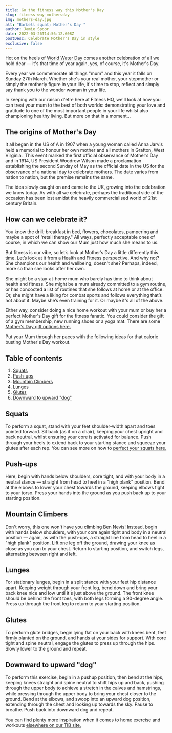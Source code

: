```yaml
---
title: Go the fitness way this Mother's Day
slug: fitness-way-mothersday
img: mothers-day.jpg
alt: "Barbell squat; Mother's Day "
author: Jamie Spoor
date: 2022-03-26T14:56:12.608Z
postDesc: Celebrate Mother's Day in style
exclusive: false
---
```


Hot on the heels of [World Water Day](https://traininblocks.com/blog/world-water-day-2022/) comes another celebration of all we hold dear — it's that time of year again, yes, of course, it's Mother's Day.

Every year we commemorate all things "mum" and this year it falls on Sunday 27th March. Whether she's your real mother, your stepmother or simply the motherly figure in your life, it's time to stop, reflect and simply say thank you to the wonder woman in your life.

In keeping with our raison d'etre here at Fitness HQ, we'll look at how you can treat your mum to the best of both worlds: demonstrating your love and gratitude to one of the most important people in your life whilst also championing healthy living. But more on that in a moment...

## The origins of Mother's Day

It all began in the US of A in 1907 when a young woman called Anna Jarvis held a memorial to honour her own mother and all mothers in Grafton, West Virginia.  This event marked the first official observance of Mother’s Day and in 1914, US President Woodrow Wilson made a proclamation establishing the second Sunday of May as the official date in the US for the observance of a national day to celebrate mothers. The date varies from nation to nation, but the premise remains the same.

The idea slowly caught on and came to the UK, growing into the celebration we know today. As with all we celebrate, perhaps the traditional side of the occasion has been lost amidst the heavily commercialised world of 21st century Britain.

## How can we celebrate it?

You know the drill; breakfast in bed, flowers, chocolates, pampering and maybe a spot of 'retail therapy." All ways, perfectly acceptable ones of course, in which we can show our Mum just how much she means to us.

But fitness is our vibe, so let’s look at Mother’s Day a little differently this time. Let’s look at it from a Health and Fitness perspective. And why not? She champions our health and wellbeing, doesn't she? Perhaps, indeed, more so than she looks after her own.

She might be a stay-at-home mum who barely has time to think about health and fitness. She might be a mum already committed to a gym routine, or has concocted a list of routines that she follows at home or at the office. Or, she might have a liking for combat sports and follows everything that’s hot about it. Maybe she’s even training for it. Or maybe it's all of the above.

Either way, consider doing a nice home workout with your mum or buy her a perfect Mother's Day gift for the fitness fanatic. You could consider the gift of a gym membership, new running shoes or a yoga mat. There are some [Mother's Day gift options here.](https://www.etsy.com/uk/market/mother_fitness_gift)

Put your Mum through her paces with the following ideas for that calorie busting Mother's Day workout.

## Table of contents

1. [Squats](#squats)
2. [Push-ups](#push-ups)
3. [Mountain Climbers](#mountain-climbers)
4. [Lunges](#lunges)
5. [Glutes](#glutes)
6. [Downward to upward "dog"](#downward-to-upward-dog)

## Squats

To perform a squat, stand with your feet shoulder-width apart and toes pointed forward. Sit back (as if on a chair), keeping your chest upright and back neutral, whilst ensuring your core is activated for balance. Push through your heels to extend back to your starting stance and squeeze your glutes after each rep. You can see more on how to [perfect your squats here.](https://traininblocks.com/blog/squatting-below-parallel/)

## Push-ups

Here, begin with hands below shoulders, core tight, and with your body in a neutral stance — straight from head to heel in a "high plank" position. Bend at the elbows to lower your chest towards the ground, keeping elbows tight to your torso. Press your hands into the ground as you push back up to your starting position.

## Mountain Climbers

Don't worry, this one won't have you climbing Ben Nevis! Instead, begin with hands below shoulders, with your core again tight and body in a neutral position — again, as with the push-ups, a straight line from head to heel in a "high plank" position. Lift one leg off the ground, drawing your knee as close as you can to your chest. Return to starting position, and switch legs, alternating between right and left.

## Lunges

For stationary lunges, begin in a split stance with your feet hip distance apart. Keeping weight through your front leg, bend down and bring your back knee nice and low until it's just above the ground. The front knee should be behind the front toes, with both legs forming a 90-degree angle. Press up through the front leg to return to your starting position.

## Glutes

To perform glute bridges, begin lying flat on your back with knees bent, feet firmly planted on the ground, and hands at your sides for support. With core tight and spine neutral, engage the glutes to press up through the hips. Slowly lower to the ground and repeat.

## Downward to upward "dog"

To perform this exercise, begin in a pushup position, then bend at the hips, keeping knees straight and spine neutral to shift hips up and back, pushing through the upper body to achieve a stretch in the calves and hamstrings, while pressing through the upper body to bring your chest closer to the ground. Bend at the elbows, and swoop into an upward dog position, extending through the chest and looking up towards the sky. Pause to breathe. Push back into downward dog and repeat.

You can find plenty more inspiration when it comes to home exercise and workouts [elsewhere on our TIB site.](https://traininblocks.com/blog/work-out-as-a-couple-this-valentines-day/)
